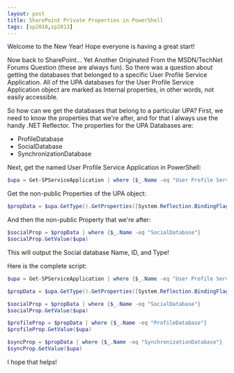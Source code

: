 ```yaml
---
layout: post
title: SharePoint Private Properties in PowerShell
tags: [sp2010,sp2013]
---
```


Welcome to the New Year! Hope everyone is having a great start!

Now back to SharePoint... Yet Another Originated From the MSDN/TechNet Forums Question (these are always fun). So there was a question about getting the databases that belonged to a specific User Profile Service Application. All of the UPA databases for the User Profile Service Application object are marked as Internal properties, in other words, not easily accessible.

So how can we get the databases that belong to a particular UPA? First, we need to know the properties that we're after, and for that I always use the handy .NET Reflector. The properties for the UPA Databases are:

* ProfileDatabase
* SocialDatabase
* SynchronizationDatabase

Next, get the named User Profile Service Application in PowerShell:

```powershell
$upa = Get-SPServiceApplication | where {$_.Name -eq "User Profile Service Application"}
```

Get the non-public Properties of the UPA object:

```powershell
$propData = $upa.GetType().GetProperties([System.Reflection.BindingFlags]::Instance -bor [System.Reflection.BindingFlags]::NonPublic)
```

And then the non-public Property that we're after:

```powershell
$socialProp = $propData | where {$_.Name -eq "SocialDatabase"}
$socialProp.GetValue($upa)
```

This will output the Social database Name, ID, and Type!

Here is the complete script:

```powershell
$upa = Get-SPServiceApplication | where {$_.Name -eq "User Profile Service Application"}

$propData = $upa.GetType().GetProperties([System.Reflection.BindingFlags]::Instance -bor [System.Reflection.BindingFlags]::NonPublic)

$socialProp = $propData | where {$_.Name -eq "SocialDatabase"}
$socialProp.GetValue($upa)

$profileProp = $propData | where {$_.Name -eq "ProfileDatabase"}
$profileProp.GetValue($upa)

$syncProp = $propData | where {$_.Name -eq "SynchronizationDatabase"}
$syncProp.GetValue($upa)
```

I hope that helps!